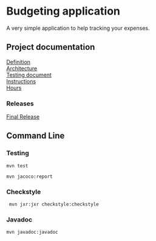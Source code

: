 # Budgeting application  

A very simple application to help tracking your expenses.

## Project documentation
[Definition](https://github.com/mmatila/ot-harjoitustyo/blob/master/documentation/definition.md)  
[Architecture](https://github.com/mmatila/ot-harjoitustyo/blob/master/documentation/architecture.md)  
[Testing document](https://github.com/mmatila/ot-harjoitustyo/blob/master/documentation/testing_document.md)  
[Instructions](https://github.com/mmatila/ot-harjoitustyo/blob/master/documentation/instructions.md)  
[Hours](https://github.com/mmatila/ot-harjoitustyo/blob/master/documentation/hours.md)  
### Releases 
[Final Release](https://github.com/mmatila/ot-harjoitustyo/releases/tag/v1.0)

## Command Line

### Testing

```
mvn test
```

```
mvn jacoco:report
```

### Checkstyle

```
 mvn jxr:jxr checkstyle:checkstyle
```

### Javadoc

```
mvn javadoc:javadoc
```
